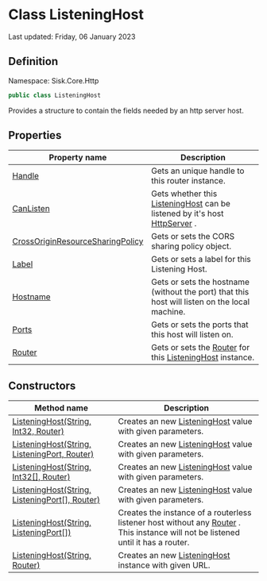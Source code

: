 # Class ListeningHost
Last updated: Friday, 06 January 2023

## Definition
Namespace: Sisk.Core.Http

```csharp
public class ListeningHost
```

Provides a structure to contain the fields needed by an http server host.

## Properties

| Property name | Description |
| --- | --- |
| [Handle](/spec/Sisk/Core/Http/ListeningHost/Handle) | Gets an unique handle to this router instance. | 
| [CanListen](/spec/Sisk/Core/Http/ListeningHost/CanListen) | Gets whether this [ListeningHost](/spec/Sisk/Core/Http/ListeningHost) can be listened by it's host [HttpServer](/spec/Sisk/Core/Http/HttpServer) . | 
| [CrossOriginResourceSharingPolicy](/spec/Sisk/Core/Http/ListeningHost/CrossOriginResourceSharingPolicy) | Gets or sets the CORS sharing policy object. | 
| [Label](/spec/Sisk/Core/Http/ListeningHost/Label) | Gets or sets a label for this Listening Host. | 
| [Hostname](/spec/Sisk/Core/Http/ListeningHost/Hostname) | Gets or sets the hostname (without the port) that this host will listen on the local machine. | 
| [Ports](/spec/Sisk/Core/Http/ListeningHost/Ports) | Gets or sets the ports that this host will listen on. | 
| [Router](/spec/Sisk/Core/Http/ListeningHost/Router) | Gets or sets the [Router](/spec/Sisk/Core/Routing/Router) for this [ListeningHost](/spec/Sisk/Core/Http/ListeningHost) instance. | 

## Constructors

| Method name | Description |
| --- | --- |
| [ListeningHost(String, Int32, Router)](/spec/Sisk/Core/Http/ListeningHost/_ctor--String-Int32-Router) | Creates an new [ListeningHost](/spec/Sisk/Core/Http/ListeningHost) value with given parameters. | 
| [ListeningHost(String, ListeningPort, Router)](/spec/Sisk/Core/Http/ListeningHost/_ctor--String-ListeningPort-Router) | Creates an new [ListeningHost](/spec/Sisk/Core/Http/ListeningHost) value with given parameters. | 
| [ListeningHost(String, Int32[], Router)](/spec/Sisk/Core/Http/ListeningHost/_ctor--String-Int32[]-Router) | Creates an new [ListeningHost](/spec/Sisk/Core/Http/ListeningHost) value with given parameters. | 
| [ListeningHost(String, ListeningPort[], Router)](/spec/Sisk/Core/Http/ListeningHost/_ctor--String-ListeningPort[]-Router) | Creates an new [ListeningHost](/spec/Sisk/Core/Http/ListeningHost) value with given parameters. | 
| [ListeningHost(String, ListeningPort[])](/spec/Sisk/Core/Http/ListeningHost/_ctor--String-ListeningPort[]) | Creates the instance of a routerless listener host without any [Router](/spec/Sisk/Core/Routing/Router) . This instance will not be listened until it has a router. | 
| [ListeningHost(String, Router)](/spec/Sisk/Core/Http/ListeningHost/_ctor--String-Router) | Creates an new [ListeningHost](/spec/Sisk/Core/Http/ListeningHost) instance with given URL. | 

